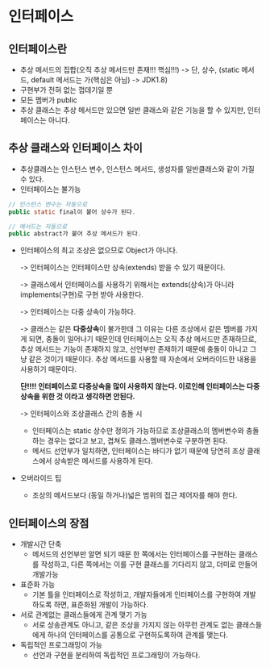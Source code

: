 # 인터페이스

## 인터페이스란
- 추상 메서드의 집합(오직 추상 메서드만 존재!!! 핵심!!!)
  -> 단, 상수, (static 메서드, default 메서드는 가(핵심은 아님) -> JDK1.8)
- 구현부가 전혀 없는 껍데기일 뿐
- 모든 멤버가 public
- 추상 클래스는 추상 메서드만 있으면 일반 클래스와 같은 기능을 할 수 있지만, 
  인터페이스는 아니다. 
  
## 추상 클래스와 인터페이스 차이
- 추상클래스는 인스턴스 변수, 인스턴스 메서드, 생성자를 일반클래스와 같이 가질 수 있다.
- 인터페이스는 불가능 

```java
// 인스턴스 변수는 자동으로
public static final이 붙어 상수가 된다.

// 메서드는 자동으로
public abstract가 붙어 추상 메서드가 된다.
```

- 인터페이스의 최고 조상은 없으므로 Object가 아니다.

  -> 인터페이스는 인터페이스만 상속(extends) 받을 수 있기 때문이다.
  
  -> 클래스에서 인터페이스를 사용하기 위해서는 extends(상속)가 아니라 implements(구현)로 구현 받아 사용한다.
  
  -> 인터페이스는 다중 상속이 가능하다.
  
  -> 클래스는 같은 **다중상속**이 불가한데 그 이유는 다른 조상에서 같은 멤버를 가지게 되면, 충돌이 일어나기 때문인데
     인터페이스는 오직 추상 메서드만 존재하므로, 추상 메서드는 기능이 존재하지 않고, 선언부만 존재하기 때문에
     충돌이 아니고 그냥 같은 것이기 때문이다. 추상 메서드를 사용할 때 자손에서 오버라이드한 내용을 사용하기 때문이다.
     
     **단!!!! 인터페이스로 다중상속을 많이 사용하지 않는다. 이로인해 인터페이스는 다중상속을 위한 것 이라고 생각하면 안된다.**
     
  -> 인터페이스와 조상클래스 간의 충돌 시
     - 인터페이스는 static 상수만 정의가 가능하므로 조상클래스의 멤버변수와 충돌하는 경우는 없다고 보고, 겹쳐도 클래스.멤버변수로 구분하면 된다.
     - 메서드 선언부가 일치하면, 인터페이스는 바디가 없기 때문에 당연히 조상 클래스에서 상속받은 메서드를 사용하게 된다.
     
     
- 오버라이드 팁
  - 조상의 메서드보다 (동일 하거나)넓은 범위의 접근 제어자를 해야 한다.
  
## 인터페이스의 장점
- 개발시간 단축
  - 메서드의 선언부만 알면 되기 때문 한 쪽에서는 인터페이스를 구현하는 클래스를 작성하고, 다른 쪽에서는 이를 구현 클래스를 기다리지 않고, 더미로 만들어 개발가능
- 표준화 가능
  - 기본 틀을 인터페이스로 작성하고, 개발자들에게 인터페이스를 구현하여 개발하도록 하면, 표준화된 개발이 가능하다.
- 서로 관계없는 클래스들에게 관계 맺기 가능
  - 서로 상송관계도 아니고, 같은 조상을 가지지 않는 아무런 관계도 없는 클래스들에게 하나의 인터페이스를 공통으로 구현하도록하여 관계를 맺는다.
- 독립적인 프로그래밍이 가능
  - 선언과 구현을 분리하여 독립적인 프로그래밍이 가능하다.
     
     
    